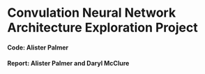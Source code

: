 # Convulation Neural Network Architecture Exploration Project

#### Code: Alister Palmer
#### Report: Alister Palmer and Daryl McClure
